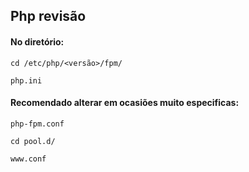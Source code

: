 ## Php revisão


#### No diretório:

```
cd /etc/php/<versão>/fpm/

php.ini
```

#### Recomendado alterar em ocasiões muito especificas:

```
php-fpm.conf
```

```
cd pool.d/

www.conf
```
